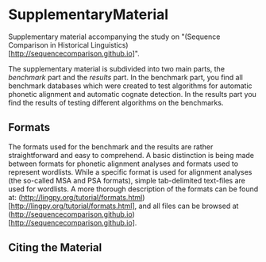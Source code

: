 SupplementaryMaterial
=====================

Supplementary material accompanying the study on "(Sequence Comparison in
Historical Linguistics)[http://sequencecomparison.github.io]".

The supplementary material is subdivided into two main parts, the *benchmark*
part and the *results* part. In the benchmark part, you find all benchmark
databases which were created to test algorithms for automatic phonetic
alignment and automatic cognate detection. In the results part you find the
results of testing different algorithms on the benchmarks.

## Formats

The formats used for the benchmark and the results are rather straightforward
and easy to comprehend. A basic distinction is being made between formats for
phonetic alignment analyses and formats used to represent wordlists. While a
specific format is used for alignment analyses (the so-called MSA and PSA
formats), simple tab-delimited text-files are used for wordlists.  A more
thorough description of the formats can be found at:
(http://lingpy.org/tutorial/formats.html)[http://lingpy.org/tutorial/formats.html],
and all files can be browsed at
(http://sequencecomparison.github.io)[http://sequencecomparison.github.io].

## Citing the Material


